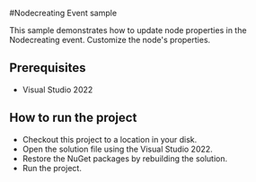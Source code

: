 #Nodecreating Event sample

This sample demonstrates how to update node properties in the Nodecreating event. Customize the node's properties.

## Prerequisites

* Visual Studio 2022

## How to run the project

* Checkout this project to a location in your disk.
* Open the solution file using the Visual Studio 2022.
* Restore the NuGet packages by rebuilding the solution.
* Run the project.

